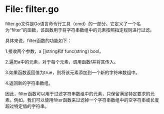 # File: filter.go

filter.go文件是Go语言命令行工具（cmd）的一部分。它定义了一个名为“filter”的函数，该函数用于将字符串数组中的元素按照指定规则进行过滤。

具体来说，filter函数的功能如下：

1.接收两个参数，a []string和f func(string) bool。

2.遍历a中的元素，对于每个元素，调用函数f并将其传入。

3.如果函数返回值为true，则将该元素添加到一个新的字符串数组中。

4.返回新的字符串数组。

因此，filter函数可以用于过滤字符串数组中的元素，只保留满足特定要求的元素。例如，我们可以使用filter函数来过滤掉一个字符串数组中的空字符串或长度超过特定值的字符串。

